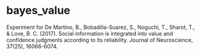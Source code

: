 # bayes_value
Experiment for De Martino, B., Bobadilla-Suarez, S., Noguchi, T., Sharot, T., &amp; Love, B. C. (2017). Social information is integrated into value and confidence judgments according to its reliability. Journal of Neuroscience, 37(25), 16066-6074.

